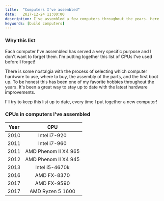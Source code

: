 ```yaml
---
title:  "Computers I've assembled"
date:   2017-12-24 11:00:00
description: I've assembled a few computers throughout the years. Here is a list of the CPUs I've used and the year assembled for each of the computers I've put together.
keywords: [build computers]
---
```


### Why this list

Each computer I've assembled has served a very specific purpose and I don't want to forget them. I'm putting together this list of CPUs I've used before I forget!

There is some nostalgia with the process of selecting which computer hardware to use, where to buy, the assembly of the parts, and the first boot up. To be honest this has been one of my favorite hobbies throughout the years. It's been a great way to stay up to date with the latest hardware improvements.

I'll try to keep this list up to date, every time I put together a new computer!

### CPUs in computers I've assembled

| Year   |     CPU              |
|--------|:--------------------:|
| 2010   | Intel i7-920         |
| 2011   | Intel i7-960         |
| 2011   | AMD Phenom II X4 965 |
| 2012   | AMD Phenom II X4 945 |
| 2013   | Intel i5-4670k       |
| 2016   | AMD FX-8370          |
| 2017   | AMD FX-9590          |
| 2017   | AMD Ryzen 5 1600     |

